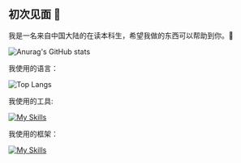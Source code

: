 ## 初次见面 👋
我是一名来自中国大陆的在读本科生，希望我做的东西可以帮助到你。🥳

![Anurag's GitHub stats](https://readmi-profile.yhw2003.top/api?username=yhw2003&show_icons=true&locale=cn)

我使用的语言：

![Top Langs](https://readmi-profile.yhw2003.top/api/top-langs?username=yhw2003&hide=jupyter%20notebook&layout=compact)

我使用的工具:

[![My Skills](https://skillicons.dev/icons?i=docker,k8s,cmake,anaconda,arch,cloudflare,gradle,godot,mongodb,mysql,neovim,redis,vscode,vite,wasm,arduino&theme=light)](https://skillicons.dev)

我使用的框架：

[![My Skills](https://skillicons.dev/icons?i=pinia,pytorch,qt,react,vue,rocket,spring,actix&theme=light)](https://skillicons.dev)